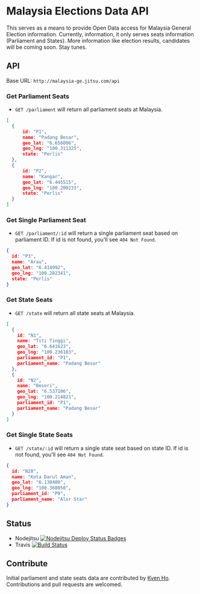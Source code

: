 Malaysia Elections Data API
=============================
This serves as a means to provide Open Data access for Malaysia General Election information. Currently, information, it only serves seats information (Parliament and States). More information like election results, candidates will be coming soon. Stay tunes.

API
---
Base URL: `http://malaysia-ge.jitsu.com/api`
### Get Parliament Seats
+ `GET /parliament` will return all parliament seats at Malaysia.

```json
[
  {
      id: "P1",
      name: "Padang Besar",
      geo_lat: "6.656006",
      geo_lng: "100.311325",
      state: "Perlis"
  },
  {
      id: "P2",
      name: "Kangar",
      geo_lat: "6.445515",
      geo_lng: "100.200233",
      state: "Perlis"
  }
]
```

### Get Single Parliament Seat
+  `GET /parliament/:id` will return a single parliament seat based on parliament ID. If id is not found, you'll see `404 Not Found`.

```json
{
  id: "P3",
  name: "Arau",
  geo_lat: "6.414992",
  geo_lng: "100.282341",
  state: "Perlis"
}
```

### Get State Seats
+ `GET /state` will return all state seats at Malaysia.

```json
[
  {
    id: "N1",
    name: "Titi Tinggi",
    geo_lat: "6.641623",
    geo_lng: "100.236183",
    parliament_id: "P1",
    parliament_name: "Padang Besar"
  },
  {
    id: "N2",
    name: "Beseri",
    geo_lat: "6.537106",
    geo_lng: "100.214821",
    parliament_id: "P1",
    parliament_name: "Padang Besar"
  }
]
```

### Get Single State Seats
+  `GET /state/:id` will return a single state seat based on state ID. If id is not found, you'll see `404 Not Found`.

```json
{
  id: "N28",
  name: "Kota Darul Aman",
  geo_lat: "6.130400",
  geo_lng: "100.368050",
  parliament_id: "P9",
  parliament_name: "Alor Star"
}
```

Status
------
+ Nodejitsu [![Nodejitsu Deploy Status Badges](https://webhooks.nodejitsu.com/shernshiou/malaysia-generalelection-server.png)](https://webops.nodejitsu.com#shernshiou/webhooks)
+ Travis [![Build Status](https://travis-ci.org/shernshiou/malaysia-generalelection-server.png)](https://travis-ci.org/shernshiou/malaysia-generalelection-server)


Contribute
----------
Initial parliament and state seats data are contributed by [Kven Ho](https://github.com/imkven).
Contributions and pull requests are welcomed.